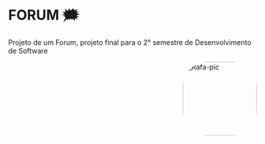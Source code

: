 # FORUM 🗯
Projeto de um Forum, projeto final para o 2° semestre de Desenvolvimento de Software

<img align="right" alt="Rafa-pic" height="150" style="border-radius:50px;" src="https://media.giphy.com/media/zP6JaovsjxSEg/giphy.gif">
